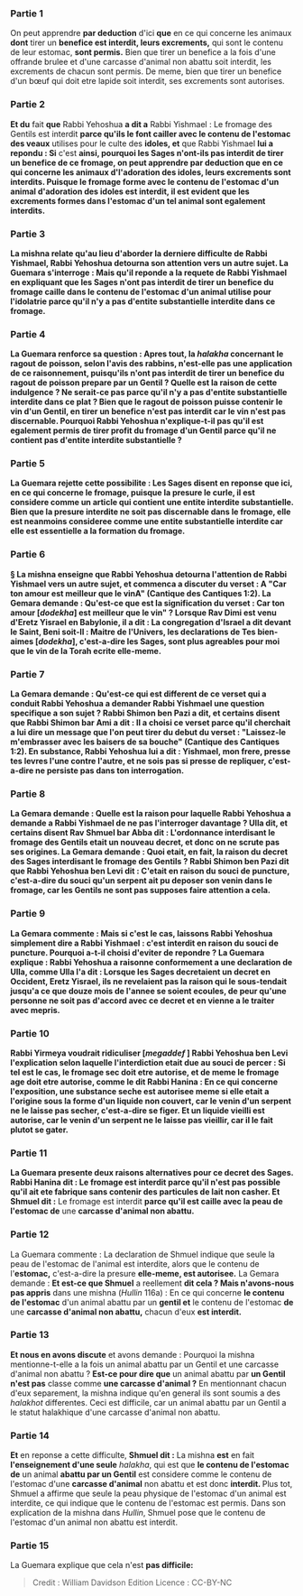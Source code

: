 
### Partie 1
On peut apprendre <b>par deduction</b> d'ici <b>que</b> en ce qui concerne les animaux <b>dont</b> tirer un <b>benefice est interdit, leurs excrements,</b> qui sont le contenu de leur estomac, <b>sont permis.</b> Bien que tirer un benefice a la fois d'une offrande brulee et d'une carcasse d'animal non abattu soit interdit, les excrements de chacun sont permis. De meme, bien que tirer un benefice d'un bœuf qui doit etre lapide soit interdit, ses excrements sont autorises.

### Partie 2
<b>Et du</b> fait <b>que</b> Rabbi Yehoshua <b>a dit a</b> Rabbi Yishmael : Le fromage des Gentils est interdit <b>parce qu'ils le font cailler avec le contenu de l'estomac</b> <b>des veaux</b> utilises pour le culte des <b>idoles, et</b> que Rabbi Yishmael <b>lui a repondu : Si</b> c'est <b>ainsi, pourquoi les Sages n'ont-ils pas <b>interdit</b> de tirer un <b>benefice</b> de ce fromage, on peut apprendre <b>par deduction que</b> en ce qui concerne les animaux d'<b>l'adoration des idoles, leurs excrements sont interdits.</b> Puisque le fromage forme avec le contenu de l'estomac d'un animal d'adoration des idoles est interdit, il est evident que les excrements formes dans l'estomac d'un tel animal sont egalement interdits.

### Partie 3
La mishna relate qu'au lieu d'aborder la derniere difficulte de Rabbi Yishmael, Rabbi Yehoshua detourna son attention vers un autre sujet. La Guemara s'interroge : <b>Mais qu'il reponde</b> a la requete de Rabbi Yishmael en expliquant que les Sages n'ont pas interdit de tirer un benefice du fromage caille dans le contenu de l'estomac d'un animal utilise pour l'idolatrie <b>parce qu'il n'y a pas d'entite substantielle interdite</b> dans ce fromage.

### Partie 4
La Guemara renforce sa question : Apres tout, la <i>halakha</i> concernant le <b>ragout de poisson, selon</b> l'avis des <b>rabbins,</b> n'est-elle pas une application de ce raisonnement, <b>puisqu'ils n'ont pas interdit</b> de tirer un <b>benefice</b> du ragout de poisson prepare par un Gentil ? <b>Quelle est la raison</b> de cette indulgence ? <b>Ne serait-ce pas parce qu'il n'y a pas d'entite substantielle interdite</b> dans ce plat ? Bien que le ragout de poisson puisse contenir le vin d'un Gentil, en tirer un benefice n'est pas interdit car le vin n'est pas discernable. Pourquoi Rabbi Yehoshua n'explique-t-il pas qu'il est egalement permis de tirer profit du fromage d'un Gentil parce qu'il ne contient pas d'entite interdite substantielle ?

### Partie 5
La Guemara rejette cette possibilite : Les Sages <b>disent</b> en reponse que <b>ici,</b> en ce qui concerne le fromage, <b>puisque</b> la presure le <b>curle</b>, <b>il est considere comme</b> un article <b>qui contient une entite interdite substantielle</b>. Bien que la presure interdite ne soit pas discernable dans le fromage, elle est neanmoins consideree comme une entite substantielle interdite car elle est essentielle a la formation du fromage.

### Partie 6
§ La mishna enseigne que Rabbi Yehoshua <b>detourna</b> l'attention de Rabbi Yishmael <b>vers un autre sujet,</b> et commenca a discuter du verset : A "Car ton amour est meilleur que le vinA" (Cantique des Cantiques 1:2). La Gemara demande : <b>Qu'est-ce que</b> est la signification du verset : <b>Car ton amour [<i>dodekha</i>] est meilleur que le vin" ? Lorsque Rav Dimi est venu</b> d'Eretz Yisrael en Babylonie, il <b>a dit : La congregation d'Israel a dit devant le Saint, Beni soit-Il : Maitre de l'Univers, les declarations de Tes bien-aimes [<i>dodekha</i>],</b> c'est-a-dire les Sages, <b>sont plus agreables pour moi que le vin de</b> la <b>Torah</b> ecrite elle-meme.

### Partie 7
La Gemara demande : <b>Qu'est-ce qui est different</b> de <b>ce verset qui</b> a conduit Rabbi Yehoshua a <b>demander</b> Rabbi Yishmael une question specifique a son sujet ? <b>Rabbi Shimon ben Pazi a dit, et certains disent que Rabbi Shimon bar Ami</b> a dit : Il a choisi ce verset parce qu'il cherchait a lui <b>dire</b> un message que l'on peut tirer <b>du debut du verset : "Laissez-le m'embrasser avec les baisers de sa bouche"</b> (Cantique des Cantiques 1:2). En substance, Rabbi Yehoshua <b>lui a dit : Yishmael, mon frere, presse tes levres l'une contre l'autre, et ne sois pas si presse de repliquer,</b> c'est-a-dire ne persiste pas dans ton interrogation.

### Partie 8
La Gemara demande : <b>Quelle est la raison</b> pour laquelle Rabbi Yehoshua a demande a Rabbi Yishmael de ne pas l'interroger davantage ? <b>Ulla dit, et certains disent Rav Shmuel bar Abba</b> dit : L'ordonnance interdisant le fromage des Gentils <b>etait un nouveau decret, et</b> donc <b>on ne scrute pas ses</b> origines. La Gemara demande : <b>Quoi</b> etait, en fait, la raison du <b>decret</b> des Sages interdisant le fromage des Gentils ? <b>Rabbi Shimon ben Pazi dit</b> que <b>Rabbi Yehoshua ben Levi dit :</b> C'etait <b>en raison</b> du souci de <b>puncture,</b> c'est-a-dire du souci qu'un serpent ait pu deposer son venin dans le fromage, car les Gentils ne sont pas supposes faire attention a cela.

### Partie 9
La Gemara commente : <b>Mais</b> si c'est le cas, <b>laissons</b> Rabbi Yehoshua simplement <b>dire a</b> Rabbi Yishmael : c'est interdit <b>en raison</b> du souci de <b>puncture.</b> Pourquoi a-t-il choisi d'eviter de repondre ? La Guemara explique : Rabbi Yehoshua a raisonne <b>conformement</b> a une declaration <b>de Ulla, comme Ulla l'a dit : Lorsque</b> les Sages <b>decretaient un decret en Occident,</b> Eretz Yisrael, <b>ils ne revelaient pas la raison</b> qui le sous-tendait <b>jusqu'a ce que douze mois</b> de <b>l'annee</b> se soient ecoules, <b>de peur qu'une personne ne soit pas d'accord avec ce decret et en vienne a le traiter avec mepris.</b>

### Partie 10
<b>Rabbi Yirmeya</b> voudrait <b>ridiculiser [<i>megaddef</i> ]</b> Rabbi Yehoshua ben Levi l'explication selon laquelle l'interdiction etait due au souci de percer : <b>Si tel est le cas, le fromage sec</b> <b>doit etre autorise,</b> et de meme le fromage <b>age</b> doit <b>etre autorise, comme le dit Rabbi Hanina :</b> En ce qui concerne l'exposition, <b>une substance seche</b> <b>est autorisee</b> meme si elle etait a l'origine sous la forme d'un liquide non couvert, car le venin d'un serpent <b>ne le laisse pas secher,</b> c'est-a-dire se figer. Et <b>un liquide vieilli</b> <b>est autorise,</b> car le venin d'un serpent <b>ne le laisse pas vieillir,</b> car il le fait plutot se gater.

### Partie 11
La Guemara presente deux raisons alternatives pour ce decret des Sages. <b>Rabbi Hanina dit :</b> Le fromage est interdit <b>parce qu'il n'est pas possible qu'il</b> ait ete fabrique <b>sans</b> contenir des <b>particules de</b> lait non casher. Et Shmuel dit :</b> Le fromage est interdit <b>parce qu'il est caille avec la peau de l'estomac de</b> une <b>carcasse d'animal non abattu.</b>

### Partie 12
La Guemara commente : La declaration de Shmuel indique que seule la peau de l'estomac de l'animal est interdite, alors que le contenu de l'<b>estomac,</b> c'est-a-dire la presure <b>elle-meme, est autorisee.</b> La Gemara demande : <b>Et est-ce que Shmuel</b> a reellement <b>dit cela ? Mais n'avons-nous pas appris</b> dans une mishna (<i>Hullin</i> 116a) : En ce qui concerne <b>le contenu de l'estomac</b> d'un animal abattu par un <b>gentil et</b> le contenu de l'estomac <b>de</b> une <b>carcasse d'animal non abattu,</b> chacun d'eux <b>est interdit.</b>

### Partie 13
<b>Et nous en avons discute</b> et avons demande : Pourquoi la mishna mentionne-t-elle a la fois un animal abattu par un Gentil et une carcasse d'animal non abattu ? <b>Est-ce pour dire que</b> un animal abattu par <b>un Gentil n'est pas</b> classe comme <b>une carcasse d'animal ?</b> En mentionnant chacun d'eux separement, la mishna indique qu'en general ils sont soumis a des <i>halakhot</i> differentes. Ceci est difficile, car un animal abattu par un Gentil a le statut halakhique d'une carcasse d'animal non abattu.

### Partie 14
<b>Et</b> en reponse a cette difficulte, <b>Shmuel dit :</b> La mishna <b>est</b> en fait <b>l'enseignement d'une seule</b> <i>halakha</i>, qui est que <b>le contenu de l'estomac</b> <b>de</b> un animal <b>abattu par un Gentil</b> est considere comme le contenu de l'estomac d'une <b>carcasse d'animal</b> non abattu et est donc <b>interdit. </b> Plus tot, Shmuel a affirme que seule la peau physique de l'estomac d'un animal est interdite, ce qui indique que le contenu de l'estomac est permis. Dans son explication de la mishna dans <i>Hullin</i>, Shmuel pose que le contenu de l'estomac d'un animal non abattu est interdit.

### Partie 15
La Guemara explique que cela n'est <b>pas difficile:</b>

>Credit : William Davidson Edition
>Licence : CC-BY-NC